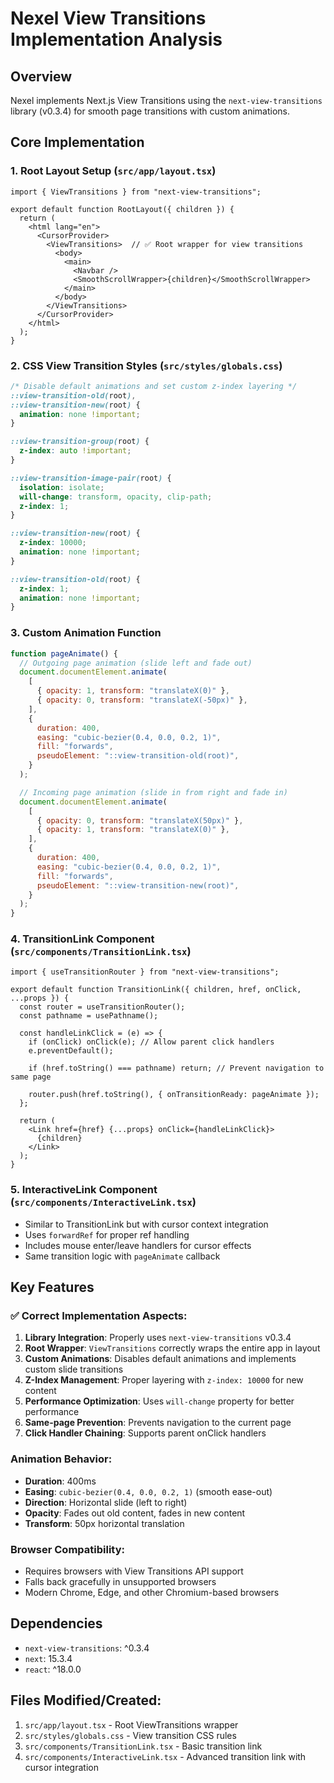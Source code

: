 # Nexel View Transitions Implementation Analysis

## Overview
Nexel implements Next.js View Transitions using the `next-view-transitions` library (v0.3.4) for smooth page transitions with custom animations.

## Core Implementation

### 1. Root Layout Setup (`src/app/layout.tsx`)
```tsx
import { ViewTransitions } from "next-view-transitions";

export default function RootLayout({ children }) {
  return (
    <html lang="en">
      <CursorProvider>
        <ViewTransitions>  // ✅ Root wrapper for view transitions
          <body>
            <main>
              <Navbar />
              <SmoothScrollWrapper>{children}</SmoothScrollWrapper>
            </main>
          </body>
        </ViewTransitions>
      </CursorProvider>
    </html>
  );
}
```

### 2. CSS View Transition Styles (`src/styles/globals.css`)
```css
/* Disable default animations and set custom z-index layering */
::view-transition-old(root),
::view-transition-new(root) {
  animation: none !important;
}

::view-transition-group(root) {
  z-index: auto !important;
}

::view-transition-image-pair(root) {
  isolation: isolate;
  will-change: transform, opacity, clip-path;
  z-index: 1;
}

::view-transition-new(root) {
  z-index: 10000;
  animation: none !important;
}

::view-transition-old(root) {
  z-index: 1;
  animation: none !important;
}
```

### 3. Custom Animation Function
```javascript
function pageAnimate() {
  // Outgoing page animation (slide left and fade out)
  document.documentElement.animate(
    [
      { opacity: 1, transform: "translateX(0)" },
      { opacity: 0, transform: "translateX(-50px)" },
    ],
    {
      duration: 400,
      easing: "cubic-bezier(0.4, 0.0, 0.2, 1)",
      fill: "forwards",
      pseudoElement: "::view-transition-old(root)",
    }
  );

  // Incoming page animation (slide in from right and fade in)
  document.documentElement.animate(
    [
      { opacity: 0, transform: "translateX(50px)" },
      { opacity: 1, transform: "translateX(0)" },
    ],
    {
      duration: 400,
      easing: "cubic-bezier(0.4, 0.0, 0.2, 1)",
      fill: "forwards",
      pseudoElement: "::view-transition-new(root)",
    }
  );
}
```

### 4. TransitionLink Component (`src/components/TransitionLink.tsx`)
```tsx
import { useTransitionRouter } from "next-view-transitions";

export default function TransitionLink({ children, href, onClick, ...props }) {
  const router = useTransitionRouter();
  const pathname = usePathname();

  const handleLinkClick = (e) => {
    if (onClick) onClick(e); // Allow parent click handlers
    e.preventDefault();
    
    if (href.toString() === pathname) return; // Prevent navigation to same page
    
    router.push(href.toString(), { onTransitionReady: pageAnimate });
  };

  return (
    <Link href={href} {...props} onClick={handleLinkClick}>
      {children}
    </Link>
  );
}
```

### 5. InteractiveLink Component (`src/components/InteractiveLink.tsx`)
- Similar to TransitionLink but with cursor context integration
- Uses `forwardRef` for proper ref handling
- Includes mouse enter/leave handlers for cursor effects
- Same transition logic with `pageAnimate` callback

## Key Features

### ✅ Correct Implementation Aspects:
1. **Library Integration**: Properly uses `next-view-transitions` v0.3.4
2. **Root Wrapper**: `ViewTransitions` correctly wraps the entire app in layout
3. **Custom Animations**: Disables default animations and implements custom slide transitions
4. **Z-Index Management**: Proper layering with `z-index: 10000` for new content
5. **Performance Optimization**: Uses `will-change` property for better performance
6. **Same-page Prevention**: Prevents navigation to the current page
7. **Click Handler Chaining**: Supports parent onClick handlers

### Animation Behavior:
- **Duration**: 400ms
- **Easing**: `cubic-bezier(0.4, 0.0, 0.2, 1)` (smooth ease-out)
- **Direction**: Horizontal slide (left to right)
- **Opacity**: Fades out old content, fades in new content
- **Transform**: 50px horizontal translation

### Browser Compatibility:
- Requires browsers with View Transitions API support
- Falls back gracefully in unsupported browsers
- Modern Chrome, Edge, and other Chromium-based browsers

## Dependencies
- `next-view-transitions`: ^0.3.4
- `next`: 15.3.4
- `react`: ^18.0.0

## Files Modified/Created:
1. `src/app/layout.tsx` - Root ViewTransitions wrapper
2. `src/styles/globals.css` - View transition CSS rules
3. `src/components/TransitionLink.tsx` - Basic transition link
4. `src/components/InteractiveLink.tsx` - Advanced transition link with cursor integration